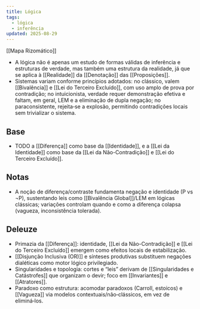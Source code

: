 ```yaml
---
title: Lógica
tags:
  - lógica
  - inferência
updated: 2025-08-29
---
```

[[Mapa Rizomático]]

- A lógica não é apenas um estudo de formas válidas de inferência e estruturas de verdade, mas também uma estrutura da realidade, já que se aplica à [[Realidade]] da [[Denotação]] das [[Proposições]].
 - Sistemas variam conforme princípios adotados: no clássico, valem [[Bivalência]] e [[Lei do Terceiro Excluído]], com uso amplo de prova por contradição; no intuicionista, verdade requer demonstração efetiva e faltam, em geral, LEM e a eliminação de dupla negação; no paraconsistente, rejeita‑se a explosão, permitindo contradições locais sem trivializar o sistema.

## Base
- TODO a [[Diferença]] como base da [[Identidade]], e a [[Lei da Identidade]] como base da [[Lei da Não-Contradição]] e [[Lei do Terceiro Excluído]].

## Notas
- A noção de diferença/contraste fundamenta negação e identidade (P vs ¬P), sustentando leis como [[Bivalência Global]]/LEM em lógicas clássicas; variações controlam quando e como a diferença colapsa (vagueza, inconsistência tolerada).

## Deleuze
- Primazia da [[Diferença]]: identidade, [[Lei da Não-Contradição]] e [[Lei do Terceiro Excluído]] emergem como efeitos locais de estabilização.
- [[Disjunção Inclusiva (OR)]] e sínteses produtivas substituem negações dialéticas como motor lógico privilegiado.
- Singularidades e topologia: cortes e “leis” derivam de [[Singularidades e Catástrofes]] que organizam o devir; foco em [[Invariantes]] e [[Atratores]].
- Paradoxo como estrutura: acomodar paradoxos (Carroll, estoicos) e [[Vagueza]] via modelos contextuais/não‑clássicos, em vez de eliminá‑los.
